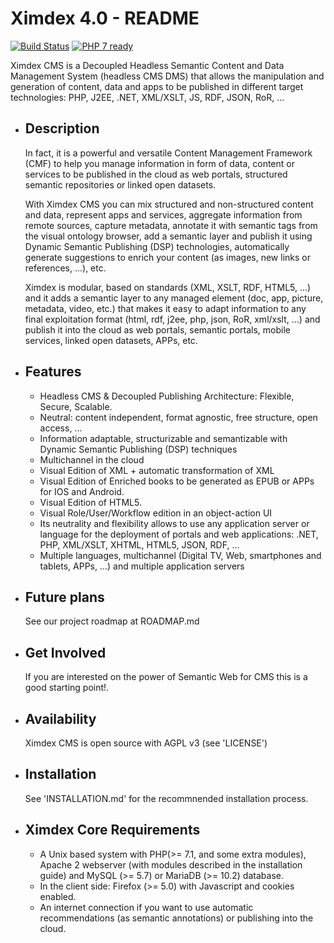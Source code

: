 # Ximdex 4.0 - README

[![Build Status](https://travis-ci.org/XIMDEX/xcms.svg?branch=ximdex4)](https://travis-ci.org/XIMDEX/xcms)
[![PHP 7 ready](https://php7ready.timesplinter.ch/XIMDEX/xcms/ximdex4/badge.svg)](https://travis-ci.org/XIMDEX/xcms)

Ximdex CMS is a Decoupled Headless Semantic Content and Data Management System (headless CMS DMS) that allows the manipulation and generation of content, data and apps to be published in different target technologies: PHP, J2EE, .NET, XML/XSLT, JS, RDF, JSON, RoR, ...

* Description
  -----------

  In fact, it is a powerful and versatile Content Management Framework (CMF) to help you manage information in form of data, content or services to be published in the cloud as web portals, structured semantic repositories or linked open datasets.

  With Ximdex CMS you can mix structured and non-structured content and data, represent apps and services, aggregate information from remote sources, capture metadata, annotate it with semantic tags from the visual ontology browser, add a semantic layer and publish it using Dynamic Semantic Publishing (DSP) technologies, automatically generate suggestions to enrich your content (as images, new links or references, ...), etc.

  Ximdex is modular, based on standards (XML, XSLT, RDF, HTML5, ...) and it adds a semantic layer to any managed element (doc, app, picture, metadata, video, etc.) that makes it easy to adapt information to any final exploitation format (html, rdf, j2ee, php, json, RoR, xml/xslt, …) and publish it into the cloud as web portals, semantic portals, mobile services, linked open datasets, APPs, etc.

* Features
  --------

  - Headless CMS & Decoupled Publishing Architecture: Flexible, Secure, Scalable.
  - Neutral: content independent, format agnostic, free structure, open access, ...
  - Information adaptable, structurizable and semantizable with Dynamic Semantic Publishing (DSP) techniques
  - Multichannel in the cloud
  - Visual Edition of XML + automatic transformation of XML
  - Visual Edition of Enriched books to be generated as EPUB or APPs for IOS and Android.
  - Visual Edition of HTML5.
  - Visual Role/User/Workflow edition in an object-action UI
  - Its neutrality and flexibility allows to use any application server or language for the deployment of portals and web applications: .NET, PHP, XML/XSLT, XHTML, HTML5, JSON, RDF, ...
  - Multiple languages, multichannel (Digital TV, Web, smartphones and tablets, APPs, ...) and multiple application servers


* Future plans
  ------------
  See our project roadmap at ROADMAP.md


* Get Involved
  ------------
  If you are interested on the power of Semantic Web for CMS this is a good starting point!.


* Availability
  ------------
  Ximdex CMS is open source with AGPL v3 (see 'LICENSE')

* Installation
  ------------
  See 'INSTALLATION.md' for the recommnended installation process.

* Ximdex Core Requirements
  ------------------------
  -  A Unix based system with PHP(>= 7.1, and some extra modules), Apache 2 webserver (with modules described in the installation guide) and MySQL (>= 5.7) or MariaDB (>= 10.2) database.
  -  In the client side: Firefox (>= 5.0) with Javascript and cookies enabled.
  -  An internet connection if you want to use automatic recommendations (as semantic annotations) or publishing into the cloud.
 
